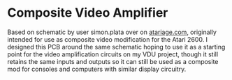 # Composite Video Amplifier

Based on schematic by user simon.plata over on [atariage.com](http://atariage.com/forums/topic/271678-simple-diy-composite-video-mod/), originally intended for use as composite video modification for the Atari 2600. I designed this PCB around the same schematic hoping to use it as a starting point for the video amplification circuits on my VDU project, though it still retains the same inputs and outputs so it can still be used as a composite mod for consoles and computers with similar display circuitry.